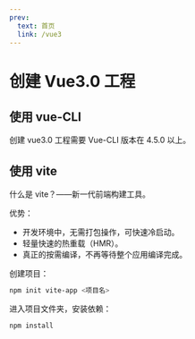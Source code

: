 ```yaml
---
prev:
  text: 首页
  link: /vue3
---
```


# 创建 Vue3.0 工程

## 使用 vue-CLI

创建 vue3.0 工程需要 Vue-CLI 版本在 4.5.0 以上。

## 使用 vite

什么是 vite？——新一代前端构建工具。

优势：

- 开发环境中，无需打包操作，可快速冷启动。
- 轻量快速的热重载（HMR）。
- 真正的按需编译，不再等待整个应用编译完成。

创建项目：

```sh
npm init vite-app <项目名>
```

进入项目文件夹，安装依赖：

```sh
npm install
```
